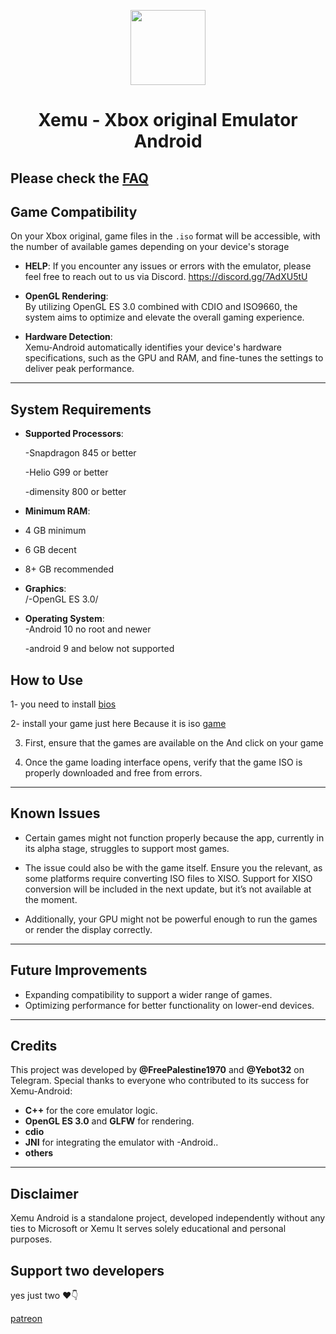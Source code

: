 <p align="center">
    <a href="https://github.com/dev-Ali2008/Xemu-android/blob/ff40b003f221712c45fbf7c61daa5e3bba668705/Xemu_android.png">
        <img height="120px" src="https://github.com/dev-Ali2008/Xemu-android/blob/ff40b003f221712c45fbf7c61daa5e3bba668705/Xemu_android.png" />
    </a>
</p>

<h1 align="center">Xemu - Xbox original Emulator Android</h1>

 Please check the [FAQ](https://xemu.app/docs/faq/)
---

## Game Compatibility

On your Xbox original, game files in the `.iso` format will be accessible, with the number of available games depending on your device's storage

- **HELP**:
If you encounter any issues or errors with the emulator,
please feel free to
reach out to us via Discord.
https://discord.gg/7AdXU5tU

- **OpenGL Rendering**:  
By utilizing OpenGL ES 3.0 combined with CDIO and ISO9660, the system aims to optimize and elevate the overall gaming experience.

- **Hardware Detection**:  
Xemu-Android automatically identifies your device's hardware specifications, such as the GPU and RAM, and fine-tunes the settings to deliver peak performance.

---

## System Requirements

- **Supported Processors**:
  
  -Snapdragon 845 or better
   
  -Helio G99 or better

  -dimensity 800 or better

- **Minimum RAM**:
  
- 4 GB minimum

- 6 GB decent

- 8+ GB recommended

- **Graphics**:  
 /-OpenGL ES 3.0/

- **Operating System**:  
  -Android 10 no root and newer

  -android 9 and below not supported

## How to Use

1- you need to install 
<a href="https://www.mediafire.com/file/1px5bm6wxwgknu0/XEMU_ANDROID_FILES.zip/file">bios</a>
&nbsp;&nbsp; &nbsp;&nbsp;

2- install your game just here Because it is iso <a href="https://github.com/dev-Ali2008/Xemu-android/blob/main/Game.md">game</a>
&nbsp;&nbsp; &nbsp;&nbsp;

3. First, ensure that the games are available on the And click on your game

4. Once the game loading interface opens, verify that the game ISO is properly downloaded and free from errors.

---
## Known Issues

 - Certain games might not function properly because the app, currently in its alpha stage, struggles to support most games.

- The issue could also be with the game itself. Ensure you the relevant, as some platforms require converting ISO files to XISO. Support for XISO conversion will be included in the next update, but it’s not available at the moment.
  
- Additionally, your GPU might not be powerful enough to run the games or render the display correctly.  

---

## Future Improvements

- Expanding compatibility to support a wider range of games.  
- Optimizing performance for better functionality on lower-end devices.  

---

## Credits
This project was developed by **@FreePalestine1970** and **@Yebot32** on Telegram. Special thanks to everyone who contributed to its success for Xemu-Android:


- **C++** for the core emulator logic.
- **OpenGL ES 3.0** and **GLFW** for rendering.
- **cdio** 
- **JNI** for integrating the emulator with -Android..
- **others**
---

## Disclaimer
Xemu Android is a standalone project, developed independently without any ties to Microsoft or Xemu It serves solely educational and personal purposes.

## Support two developers 

yes just two ❤️👇

<a href="https://www.patreon.com/c/xemu_android/posts">patreon</a>
&nbsp;&nbsp; &nbsp;&nbsp;
